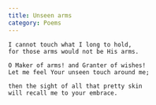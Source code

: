 ```yaml
---
title: Unseen arms
category: Poems
---
```


    I cannot touch what I long to hold,
    for those arms would not be His arms.

    O Maker of arms! and Granter of wishes!
    Let me feel Your unseen touch around me;

    then the sight of all that pretty skin
    will recall me to your embrace.


